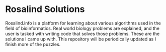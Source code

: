 # Rosalind Solutions
Rosalind.info is a platform for learning about various algorithms used in the field of bioinformatics. 
Real world biology problems are explained, and the user is tasked with writing code that solves those problems.
These are the solutions I came up with.
This repository will be periodically updated as I finish more of the puzzles.

